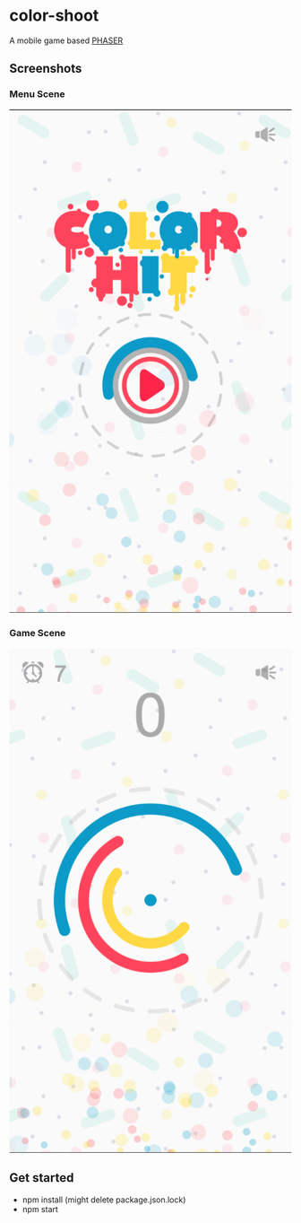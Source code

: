# color-shoot

A mobile game based [PHASER](https://phaser.io/)

## Screenshots

### Menu Scene

![](./docs/img/title.png)

### Game Scene

![](./docs/img/game.png)

## Get started

- npm install (might delete package.json.lock)
- npm start
